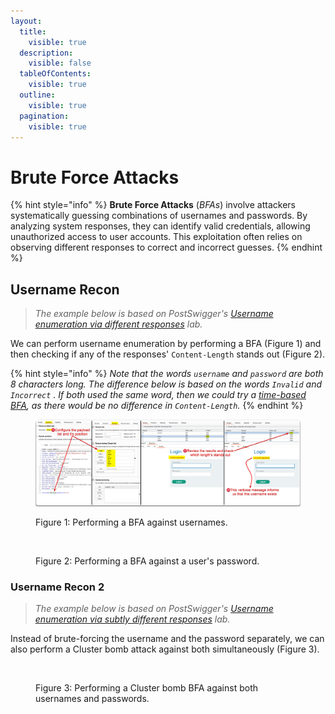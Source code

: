 ```yaml
---
layout:
  title:
    visible: true
  description:
    visible: false
  tableOfContents:
    visible: true
  outline:
    visible: true
  pagination:
    visible: true
---
```


# Brute Force Attacks

{% hint style="info" %}
**Brute Force Attacks** (_BFAs_) involve attackers systematically guessing combinations of usernames and passwords. By analyzing system responses, they can identify valid credentials, allowing unauthorized access to user accounts. This exploitation often relies on observing different responses to correct and incorrect guesses.
{% endhint %}

## Username Recon

> _The example below is based on PostSwigger's_ [_Username enumeration via different responses_](https://portswigger.net/web-security/authentication/password-based/lab-username-enumeration-via-different-responses) _lab._

We can perform username enumeration by performing a BFA (Figure 1) and then checking if any of the responses' `Content-Length` stands out (Figure 2).

{% hint style="info" %}
_Note that the words `username` and `password` are both 8 characters long. The difference below is based on the words `Invalid` and `Incorrect` . If both used the same word, then we could try a_ [_time-based BFA_](rate-limiting.md)_, as there would be no difference in `Content-Length`._
{% endhint %}

<figure><img src="../../../.gitbook/assets/web_auth_bfa_1.png" alt=""><figcaption><p>Figure 1: Performing a BFA against usernames.</p></figcaption></figure>

<figure><img src="../../../.gitbook/assets/web_auth_bfa_2.png" alt=""><figcaption><p>Figure 2: Performing a BFA against a user's password.</p></figcaption></figure>

### Username Recon 2

> _The example below is based on PostSwigger's_ [_Username enumeration via subtly different responses_](https://portswigger.net/web-security/authentication/password-based/lab-username-enumeration-via-subtly-different-responses) _lab._

Instead of brute-forcing the username and the password separately, we can also perform a Cluster bomb attack against both simultaneously (Figure 3).

<figure><img src="../../../.gitbook/assets/web_auth_bfa_3.png" alt=""><figcaption><p>Figure 3: Performing a Cluster bomb BFA against both usernames and passwords.</p></figcaption></figure>
